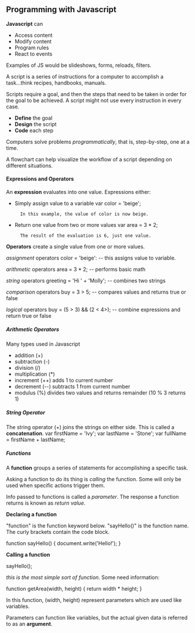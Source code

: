 ## Programming with Javascript

**Javascript** can
* Access content
* Modify content
* Program rules
* React to events

Examples of JS would be slideshows, forms, reloads, filters.

A script is a series of instructions for a computer to accomplish a task...think recipes, handbooks, manuals.

Scripts require a goal, and then the steps that need to be taken in order for the goal to be achieved. A script might not use every instruction in every case.

* **Define** the goal
* **Design** the script
* **Code** each step

Computers solve problems *programmatically*, that is, step-by-step, one at a time.

A flowchart can help visualize the workflow of a script depending on different situations.

#### Expressions and Operators

An **expression** evaluates into one value. Expressions either:
* Simply assign value to a variable
    var color = 'beige';
        
        In this example, the value of color is now beige.
* Return one value from two or more values
    var area = 3 * 2;

        The result of the evaluation is 6, just one value.

**Operators** create a single value from one or more values.

*assignment* operators
    color = 'beige': -- this assigns value to variable.

*arithmetic* operators
    area = 3 * 2; -- performs basic math

*string* operators
    greeting = 'Hi ' + 'Molly'; -- combines two strings

*comparison* operators
    buy = 3 > 5; -- compares values and returns true or false

*logical* operators
    buy = (5 > 3) && (2 < 4>); -- combine expressions and return true or false

##### Arithmetic Operators

Many types used in Javascript
* addition (+)
* subtraction (-)
* division (/)
* multiplication (*)
* increment (++)
    adds 1 to current number
* decrement (--)
    subtracts 1 from current number
* modulus (%)
    divides two values and returns remainder (10 % 3 returns 1)

##### String Operator

The string operator (+) joins the strings on either side. This is called a  **concatenation**.
    var firstName = 'Ivy';
    var lastName = 'Stone';
    var fullName = firstName + lastName;

##### Functions

A **function** groups a series of statements for accomplishing a specific task.

Asking a function to do its thing is *calling* the function. Some will only be used when specific actions trigger them.

Info passed to functions is called a *parameter*. The response a function returns is known as *return value*.

**Declaring a function**

"function" is the function keyword below. "sayHello()" is the function name. The curly brackets contain the code block.

function sayHello() {
    document.write('Hello!');
}

**Calling a function**

sayHello();

*this is the most simple sort of function*. Some need information:

function getArea(width, height) {
    return width * height;
}

In this function, (width, height) represent parameters which are used like variables.

Parameters can function like variables, but the actual given data is referred to as an **argument**.